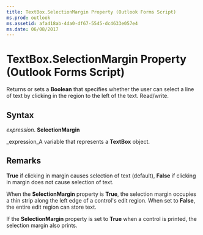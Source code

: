 ```yaml
---
title: TextBox.SelectionMargin Property (Outlook Forms Script)
ms.prod: outlook
ms.assetid: afa418ab-4da0-df67-5545-dc4633e057e4
ms.date: 06/08/2017
---
```



# TextBox.SelectionMargin Property (Outlook Forms Script)

Returns or sets a **Boolean** that specifies whether the user can select a line of text by clicking in the region to the left of the text. Read/write.


## Syntax

 _expression_. **SelectionMargin**

 _expression_A variable that represents a **TextBox** object.


## Remarks

 **True** if clicking in margin causes selection of text (default), **False** if clicking in margin does not cause selection of text.

When the **SelectionMargin** property is **True**, the selection margin occupies a thin strip along the left edge of a control's edit region. When set to **False**, the entire edit region can store text.

If the **SelectionMargin** property is set to **True** when a control is printed, the selection margin also prints.


